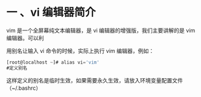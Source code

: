 # 一  、vi 编辑器简介


vim 是一个全屏幕纯文本编辑器，是 vi 编辑器的增强版，我们主要讲解的是 vim 编辑器。可以利


用别名让输入 vi 命令的时候，实际上执行 vim 编辑器，例如：


```javascript
[root@localhost ~]# alias vi='vim'
#定义别名
```

这样定义的别名是临时生效，如果需要永久生效，请放入环境变量配置文件（~/.bashrc）